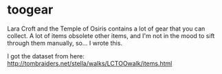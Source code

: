 # toogear
Lara Croft and the Temple of Osiris contains a lot of gear that you can collect. A lot of items obsolete other items, and I'm not in the mood to sift through them manually, so... I wrote this.

I got the dataset from here: http://tombraiders.net/stella/walks/LCTOOwalk/items.html
